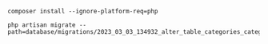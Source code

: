     composer install --ignore-platform-req=php

    php artisan migrate --path=database/migrations/2023_03_03_134932_alter_table_categories_category_name_column.php